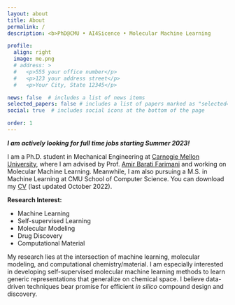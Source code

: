 ```yaml
---
layout: about
title: About
permalink: /
description: <b>PhD@CMU • AI4Sicence • Molecular Machine Learning 

profile:
  align: right
  image: me.png
  # address: >
  #   <p>555 your office number</p>
  #   <p>123 your address street</p>
  #   <p>Your City, State 12345</p>

news: false  # includes a list of news items
selected_papers: false # includes a list of papers marked as "selected={true}"
social: true  # includes social icons at the bottom of the page

order: 1
---
```


<b><i>I am actively looking for full time jobs starting Summer 2023!</i></b>

I am a Ph.D. student in Mechanical Engineering at <a href="https://www.cmu.edu/">Carnegie Mellon University</a>, where I am advised by Prof. <a href="https://www.meche.engineering.cmu.edu/directory/bios/barati-farimani-amir.html">Amir Barati Farimani</a> and working on Molecular Machine Learning. Meanwhile, I am also pursuing a M.S. in Machine Learning at CMU School of Computer Science. You can download my <a href="/assets/pdf/Yuyang_Wang_CV.pdf">CV</a> (last updated October 2022).

<b>Research Interest: </b>
- Machine Learning
- Self-supervised Learning
- Molecular Modeling
- Drug Discovery
- Computational Material

My research lies at the intersection of machine learning, molecular modeling, and computational chemistry/material. I am especially interested in developing self-supervised molecular machine learning methods to learn generic representations that generalize on chemical space. I believe data-driven techniques bear promise for efficient <i>in silico</i> compound design and discovery. 

<!-- Email: <a href="mailto:yuyangw@cmu.edu">yuyangw@cmu.edu</a> -->